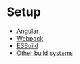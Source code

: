 # Setup

* [Angular](./angular.md)
* [Webpack](./webpack.md)
* [ESBuild](./esbuild.md)
* [Other build systems](./others.md)
